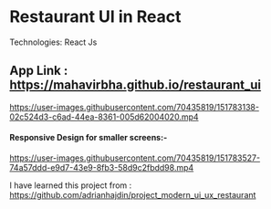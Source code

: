 # Restaurant UI in React

Technologies: React Js

## App Link : https://mahavirbha.github.io/restaurant_ui


https://user-images.githubusercontent.com/70435819/151783138-02c524d3-c6ad-44ea-8361-005d62004020.mp4

#### Responsive Design for smaller screens:-


https://user-images.githubusercontent.com/70435819/151783527-74a57ddd-e9d7-43e9-8fb3-58d9c2fbdd98.mp4

I have learned this project from : https://github.com/adrianhajdin/project_modern_ui_ux_restaurant
